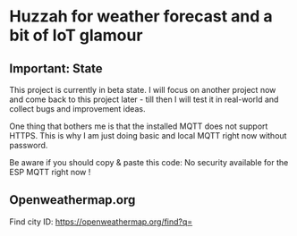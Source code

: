 # Huzzah for weather forecast and a bit of IoT glamour

## Important: State

This project is currently in beta state. I will focus on another project now
and come back to this project later - till then I will test it in real-world
and collect bugs and improvement ideas.

One thing that bothers me is that the installed MQTT does not support HTTPS.
This is why I am just doing basic and local MQTT right now without password.

Be aware if you should copy & paste this code: No security available for
the ESP MQTT right now !

## Openweathermap.org

Find city ID: https://openweathermap.org/find?q=

